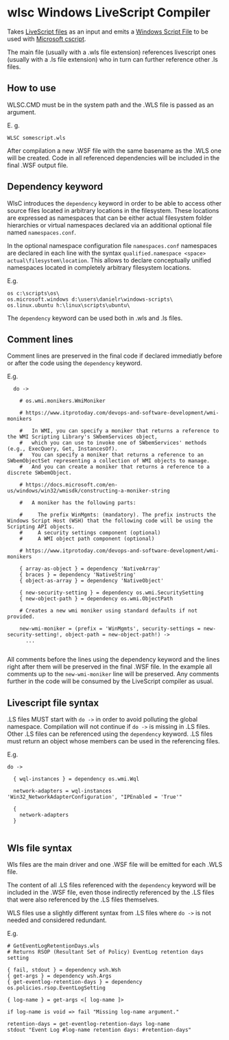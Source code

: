 # wlsc Windows LiveScript Compiler

Takes [LiveScript files](https://livescript.net/) as an input and emits a [Windows Script File](https://en.wikipedia.org/wiki/Windows_Script_File) to be used with [Microsoft cscript](https://learn.microsoft.com/en-us/windows-server/administration/windows-commands/cscript).

The main file (usually with a .wls file extension) references livescript ones (usually with a .ls file extension) who in turn can further reference other .ls files.

## How to use

WLSC.CMD must be in the system path and the .WLS file is passed as an argument.

E. g.

```
WLSC somescript.wls
```

After compilation a new .WSF file with the same basename as the .WLS one will be created.
Code in all referenced dependencies will be included in the final .WSF output file.

## Dependency keyword

WlsC introduces the `dependency` keyword in order to be able to access other source files located in arbitrary locations in the filesystem. These locations are expressed as namespaces that can be either actual filesystem folder hierarchies or virtual namespaces declared via an additional optional file named `namespaces.conf`.

In the optional namespace configuration file `namespaces.conf` namespaces are declared in each line with the syntax `qualified.namespace <space> actual\filesystem\location`. This allows to declare conceptually unified namespaces located in completely arbitrary filesystem locations.

E.g.

```
os c:\scripts\os\
os.microsoft.windows d:\users\danielr\windows-scripts\
os.linux.ubuntu h:\linux\scripts\ubuntu\
```

The `dependency` keyword can be used both in .wls and .ls files.

## Comment lines

Comment lines are preserved in the final code if declared immediatly before or after the code using the `dependency` keyword.

E.g.

```
  do ->
  
    # os.wmi.monikers.WmiMoniker

    # https://www.itprotoday.com/devops-and-software-development/wmi-monikers

    #   In WMI, you can specify a moniker that returns a reference to the WMI Scripting Library's SWbemServices object,
    #   which you can use to invoke one of SWbemServices' methods (e.g., ExecQuery, Get, InstancesOf).
    #   You can specify a moniker that returns a reference to an SWbemObjectSet representing a collection of WMI objects to manage.
    #   And you can create a moniker that returns a reference to a discrete SWbemObject.

    # https://docs.microsoft.com/en-us/windows/win32/wmisdk/constructing-a-moniker-string

    #   A moniker has the following parts:

    #     The prefix WinMgmts: (mandatory). The prefix instructs the Windows Script Host (WSH) that the following code will be using the Scripting API objects.
    #     A security settings component (optional)
    #     A WMI object path component (optional)

    # https://www.itprotoday.com/devops-and-software-development/wmi-monikers

    { array-as-object } = dependency 'NativeArray'
    { braces } = dependency 'NativeString'
    { object-as-array } = dependency 'NativeObject'
    
    { new-security-setting } = dependency os.wmi.SecuritySetting
    { new-object-path } = dependency os.wmi.ObjectPath

    # Creates a new wmi moniker using standard defaults if not provided.

    new-wmi-moniker = (prefix = 'WinMgmts', security-settings = new-security-setting!, object-path = new-object-path!) ->
      ...
      
```

All comments before the lines using the dependency keyword and the lines right after them will be preserved in the final .WSF file.
In the example all comments up to the `new-wmi-moniker` line will be preserved.
Any comments further in the code will be consumed by the LiveScript compiler as usual.

## Livescript file syntax

.LS files MUST start with `do ->` in order to avoid polluting the global namespace. Compilation will not continue if `do ->` is missing in .LS files.
Other .LS files can be referenced using the `dependency` keyword.
.LS files must return an object whose members can be used in the referencing files.

E.g.

```
do ->
  
  { wql-instances } = dependency os.wmi.Wql
  
  network-adapters = wql-instances 'Win32_NetworkAdapterConfiguration', "IPEnabled = 'True'"
  
  {
    network-adapters
  }
  
```

## Wls file syntax

Wls files are the main driver and one .WSF file will be emitted for each .WLS file.

The content of all .LS files referenced with the `dependency` keyword will be included in the .WSF file, even those indirectly  referenced by the .LS files that were also referenced by the .LS files themselves.

WLS files use a slightly different syntax from .LS files where `do ->` is not needed and considered redundant.

E.g.

```
# GetEventLogRetentionDays.wls
# Returns RSOP (Resultant Set of Policy) EventLog retention days setting

{ fail, stdout } = dependency wsh.Wsh
{ get-args } = dependency wsh.Args
{ get-eventlog-retention-days } = dependency os.policies.rsop.EventLogSetting

{ log-name } = get-args <[ log-name ]>

if log-name is void => fail "Missing log-name argument."

retention-days = get-eventlog-retention-days log-name
stdout "Event Log #log-name retention days: #retention-days"

```
